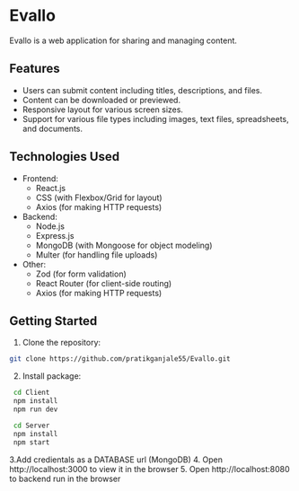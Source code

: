 # Evallo

Evallo is a web application for sharing and managing content.

## Features

- Users can submit content including titles, descriptions, and files.
- Content can be downloaded or previewed.
- Responsive layout for various screen sizes.
- Support for various file types including images, text files, spreadsheets, and documents.

## Technologies Used

- Frontend:
  - React.js
  - CSS (with Flexbox/Grid for layout)
  - Axios (for making HTTP requests)
- Backend:
  - Node.js
  - Express.js
  - MongoDB (with Mongoose for object modeling)
  - Multer (for handling file uploads)
- Other:
  - Zod (for form validation)
  - React Router (for client-side routing)
  - Axios (for making HTTP requests)

## Getting Started

1. Clone the repository:

```bash
git clone https://github.com/pratikganjale55/Evallo.git
 ```

2. Install package:

```bash
 cd Client
 npm install 
 npm run dev

 cd Server 
 npm install 
 npm start
```
3.Add credientals as a DATABASE url (MongoDB)
4. Open http://localhost:3000 to view it in the browser 
5. Open http://localhost:8080 to backend run in the browser 


